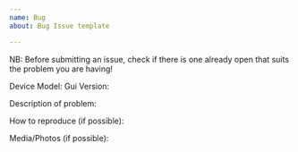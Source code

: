 ```yaml
---
name: Bug
about: Bug Issue template

---
```

NB: Before submitting an issue, check if there is one already open that suits the problem you are having!


Device Model: 
Gui Version:

Description of problem:

How to reproduce (if possible):

Media/Photos (if possible):
